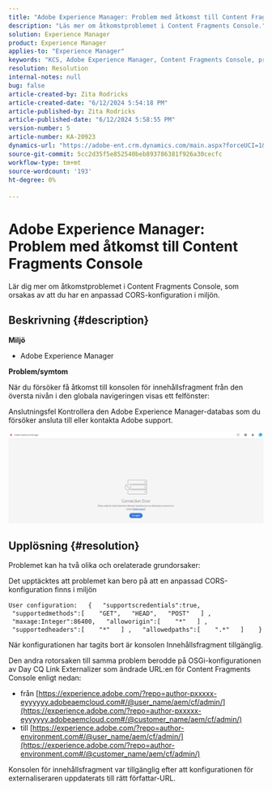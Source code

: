```yaml
---
title: "Adobe Experience Manager: Problem med åtkomst till Content Fragments Console"
description: "Läs mer om åtkomstproblemet i Content Fragments Console."
solution: Experience Manager
product: Experience Manager
applies-to: "Experience Manager"
keywords: "KCS, Adobe Experience Manager, Content Fragments Console, problem med åtkomst."
resolution: Resolution
internal-notes: null
bug: false
article-created-by: Zita Rodricks
article-created-date: "6/12/2024 5:54:18 PM"
article-published-by: Zita Rodricks
article-published-date: "6/12/2024 5:58:55 PM"
version-number: 5
article-number: KA-20923
dynamics-url: "https://adobe-ent.crm.dynamics.com/main.aspx?forceUCI=1&pagetype=entityrecord&etn=knowledgearticle&id=42d5f3c5-e428-ef11-840b-000d3a372703"
source-git-commit: 5cc2d35f5e852540beb893786381f926a30cecfc
workflow-type: tm+mt
source-wordcount: '193'
ht-degree: 0%

---
```


# Adobe Experience Manager: Problem med åtkomst till Content Fragments Console


Lär dig mer om åtkomstproblemet i Content Fragments Console, som orsakas av att du har en anpassad CORS-konfiguration i miljön.

## Beskrivning {#description}


<b>Miljö</b>

- Adobe Experience Manager


<b>Problem/symtom</b>

När du försöker få åtkomst till konsolen för innehållsfragment från den översta nivån i den globala navigeringen visas ett felfönster:

Anslutningsfel Kontrollera den Adobe Experience Manager-databas som du försöker ansluta till eller kontakta Adobe support.



![](assets/___43d5f3c5-e428-ef11-840b-000d3a372703___.png)


## Upplösning {#resolution}


Problemet kan ha två olika och orelaterade grundorsaker:

Det upptäcktes att problemet kan bero på att en anpassad CORS-konfiguration finns i miljön




```
User configuration:   {   "supportscredentials":true,   "supportedmethods":[    "GET",   "HEAD",   "POST"   ] ,   "maxage:Integer":86400,   "alloworigin":[    "*"   ] ,   "supportedheaders":[    "*"   ] ,   "allowedpaths":[    ".*"   ]    }
```


När konfigurationen har tagits bort är konsolen Innehållsfragment tillgänglig.

Den andra rotorsaken till samma problem berodde på OSGi-konfigurationen av Day CQ Link Externalizer som ändrade URL:en för Content Fragments Console enligt nedan:

- från [https://experience.adobe.com/?repo=author-pxxxxx-eyyyyyy.adobeaemcloud.com#/@user_name/aem/cf/admin/](https://experience.adobe.com/?repo=author-pxxxxx-eyyyyyy.adobeaemcloud.com#/@customer_name/aem/cf/admin/)
- till [https://experience.adobe.com/?repo=author-environment.com#/@user_name/aem/cf/admin/](https://experience.adobe.com/?repo=author-environment.com#/@customer_name/aem/cf/admin/)


Konsolen för innehållsfragment var tillgänglig efter att konfigurationen för externaliseraren uppdaterats till rätt författar-URL.






